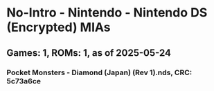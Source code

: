 # No-Intro - Nintendo - Nintendo DS (Encrypted) MIAs
## Games: 1, ROMs: 1, as of 2025-05-24

### Pocket Monsters - Diamond (Japan) (Rev 1).nds, CRC: 5c73a6ce
